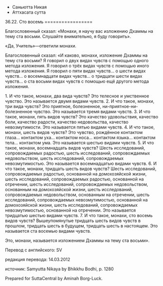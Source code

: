 









* Саньютта Никая
* Аттхасата сутта


36\.22\. Сто восемь
\=\=\=\=\=\=\=\=\=\=\=\=\=\=\=\=\=



Благословенный сказал: «Монахи, я научу вас изложению Дхаммы на тему ста восьми\. Слушайте внимательно, я буду говорить»\.


«Да, Учитель»—ответили монахи\.


Благословенный сказал: «И каково, монахи, изложение Дхаммы на тему ста восьми? Я говорил о двух видах чувств с помощью одного метода изложения\. Я говорил о трёх видах чувств с помощью иного метода изложения\. Я говорил о пяти видах чувств… о шести видах чувств… о восемнадцати видах чувств… о тридцати шести видах чувств… о ста восьми видах чувств с помощью ещё другого метода изложения\.


1\. И что такое, монахи, два вида чувств? Это телесное и умственное чувство\. Это называется двумя видами чувств\.
2\. И что такое, монахи, три вида чувств? Это приятное, болезненное, ни\-приятное\-ни\-болезненное чувство\. Это называется тремя видами чувств\.
3\. И что такое, монахи, пять видов чувств? Это качество удовольствия, качество боли, качество радости, качество недовольства, качество невозмутимости\. Это называется пятью видами чувств\.
4\. И что такое, монахи, шесть видов чувств? Это чувство, рождённое контактом глаза… контактом уха… контактом носа… контактом языка… контактом тела… контактом ума\. Это называется шестью видами чувств\.
5\. И что такое, монахи, восемнадцать видов чувств? Шесть исследований, сопровождаемых радостью, шесть исследований, сопровождаемых недовольством, шесть исследований, сопровождаемых невозмутимостью\. Это называется восемнадцатью видами чувств\.
6\. И что такое, монахи, тридцать шесть видов чувств? Шесть исследований, сопровождаемых радостью, основанной на домохозяйской жизни, шесть исследований, сопровождаемых радостью, основанной на отречении, шесть исследований, сопровождаемых недовольством, основанным на домохозяйской жизни, шесть исследований, сопровождаемых недовольством, основанным на отречении, шесть исследований, сопровождаемых невозмутимостью, основанной на домохозяйской жизни, шесть исследований, сопровождаемых невозмутимостью, основанной на отречении\. Это называется тридцатью шестью видами чувств\.
7\. И что такое, монахи, сто восемь видов чувств? Вышеупомянутые тридцать шесть видов чувств в прошлом, тридцать шесть в будущем, тридцать шесть в настоящем\. Это называется ста восемью видами чувств\.


Это, монахи, называется изложением Дхаммы на тему ста восьми»\.



Перевод с английского: SV


редакция перевода: 14\.03\.2012


источник: Samyutta Nikaya by Bhikkhu Bodhi, p\. 1280


Prepared for SuttaCentral by Aminah Borg\-Luck\.






